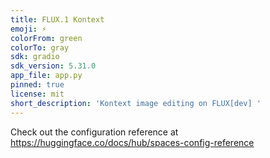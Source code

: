 ```yaml
---
title: FLUX.1 Kontext
emoji: ⚡
colorFrom: green
colorTo: gray
sdk: gradio
sdk_version: 5.31.0
app_file: app.py
pinned: true
license: mit
short_description: 'Kontext image editing on FLUX[dev] '
---
```


Check out the configuration reference at https://huggingface.co/docs/hub/spaces-config-reference
